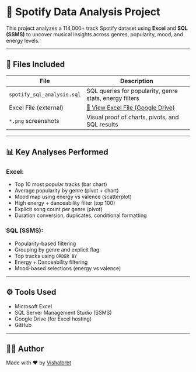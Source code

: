 # 🎵 Spotify Data Analysis Project

This project analyzes a 114,000+ track Spotify dataset using **Excel** and **SQL (SSMS)** to uncover musical insights across genres, popularity, mood, and energy levels.

---

## 📁 Files Included

| File | Description |
|------|-------------|
| `spotify_sql_analysis.sql` | SQL queries for popularity, genre stats, energy filters |
| Excel File (external) | [🔗 View Excel File (Google Drive)](https://drive.google.com/file/d/1GUFnIMh5JqbZS8DRfEYQT_c4KDwenN4v/view?usp=sharing) |
| `*.png` screenshots | Visual proof of charts, pivots, and SQL results |

---

## 📊 Key Analyses Performed

### Excel:
- Top 10 most popular tracks (bar chart)
- Average popularity by genre (pivot + chart)
- Mood map using energy vs valence (scatterplot)
- High energy + danceability filter (top 100)
- Explicit song count per genre (pivot)
- Duration conversion, duplicates, conditional formatting

### SQL (SSMS):
- Popularity-based filtering
- Grouping by genre and explicit flag
- Top tracks using `ORDER BY`
- Energy + Danceability filtering
- Mood-based selections (energy vs valence)

---

## ⚙️ Tools Used

- Microsoft Excel
- SQL Server Management Studio (SSMS)
- Google Drive (for Excel hosting)
- GitHub

---

## 🙋‍♂️ Author

Made with ❤️ by [Vishalbrbt](https://github.com/Vishalbrbt)

